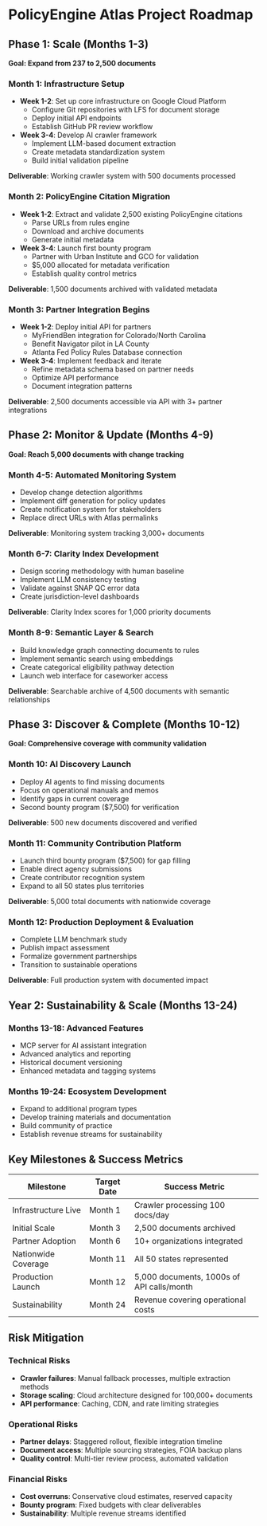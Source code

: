 # PolicyEngine Atlas Project Roadmap

## Phase 1: Scale (Months 1-3)
**Goal: Expand from 237 to 2,500 documents**

### Month 1: Infrastructure Setup
- **Week 1-2**: Set up core infrastructure on Google Cloud Platform
  - Configure Git repositories with LFS for document storage
  - Deploy initial API endpoints
  - Establish GitHub PR review workflow
- **Week 3-4**: Develop AI crawler framework
  - Implement LLM-based document extraction
  - Create metadata standardization system
  - Build initial validation pipeline

**Deliverable**: Working crawler system with 500 documents processed

### Month 2: PolicyEngine Citation Migration
- **Week 1-2**: Extract and validate 2,500 existing PolicyEngine citations
  - Parse URLs from rules engine
  - Download and archive documents
  - Generate initial metadata
- **Week 3-4**: Launch first bounty program
  - Partner with Urban Institute and GCO for validation
  - $5,000 allocated for metadata verification
  - Establish quality control metrics

**Deliverable**: 1,500 documents archived with validated metadata

### Month 3: Partner Integration Begins
- **Week 1-2**: Deploy initial API for partners
  - MyFriendBen integration for Colorado/North Carolina
  - Benefit Navigator pilot in LA County
  - Atlanta Fed Policy Rules Database connection
- **Week 3-4**: Implement feedback and iterate
  - Refine metadata schema based on partner needs
  - Optimize API performance
  - Document integration patterns

**Deliverable**: 2,500 documents accessible via API with 3+ partner integrations

## Phase 2: Monitor & Update (Months 4-9)
**Goal: Reach 5,000 documents with change tracking**

### Month 4-5: Automated Monitoring System
- Develop change detection algorithms
- Implement diff generation for policy updates
- Create notification system for stakeholders
- Replace direct URLs with Atlas permalinks

**Deliverable**: Monitoring system tracking 3,000+ documents

### Month 6-7: Clarity Index Development
- Design scoring methodology with human baseline
- Implement LLM consistency testing
- Validate against SNAP QC error data
- Create jurisdiction-level dashboards

**Deliverable**: Clarity Index scores for 1,000 priority documents

### Month 8-9: Semantic Layer & Search
- Build knowledge graph connecting documents to rules
- Implement semantic search using embeddings
- Create categorical eligibility pathway detection
- Launch web interface for caseworker access

**Deliverable**: Searchable archive of 4,500 documents with semantic relationships

## Phase 3: Discover & Complete (Months 10-12)
**Goal: Comprehensive coverage with community validation**

### Month 10: AI Discovery Launch
- Deploy AI agents to find missing documents
- Focus on operational manuals and memos
- Identify gaps in current coverage
- Second bounty program ($7,500) for verification

**Deliverable**: 500 new documents discovered and verified

### Month 11: Community Contribution Platform
- Launch third bounty program ($7,500) for gap filling
- Enable direct agency submissions
- Create contributor recognition system
- Expand to all 50 states plus territories

**Deliverable**: 5,000 total documents with nationwide coverage

### Month 12: Production Deployment & Evaluation
- Complete LLM benchmark study
- Publish impact assessment
- Formalize government partnerships
- Transition to sustainable operations

**Deliverable**: Full production system with documented impact

## Year 2: Sustainability & Scale (Months 13-24)

### Months 13-18: Advanced Features
- MCP server for AI assistant integration
- Advanced analytics and reporting
- Historical document versioning
- Enhanced metadata and tagging systems

### Months 19-24: Ecosystem Development
- Expand to additional program types
- Develop training materials and documentation
- Build community of practice
- Establish revenue streams for sustainability

## Key Milestones & Success Metrics

| Milestone | Target Date | Success Metric |
|-----------|------------|----------------|
| Infrastructure Live | Month 1 | Crawler processing 100 docs/day |
| Initial Scale | Month 3 | 2,500 documents archived |
| Partner Adoption | Month 6 | 10+ organizations integrated |
| Nationwide Coverage | Month 11 | All 50 states represented |
| Production Launch | Month 12 | 5,000 documents, 1000s of API calls/month |
| Sustainability | Month 24 | Revenue covering operational costs |

## Risk Mitigation

### Technical Risks
- **Crawler failures**: Manual fallback processes, multiple extraction methods
- **Storage scaling**: Cloud architecture designed for 100,000+ documents
- **API performance**: Caching, CDN, and rate limiting strategies

### Operational Risks
- **Partner delays**: Staggered rollout, flexible integration timeline
- **Document access**: Multiple sourcing strategies, FOIA backup plans
- **Quality control**: Multi-tier review process, automated validation

### Financial Risks
- **Cost overruns**: Conservative cloud estimates, reserved capacity
- **Bounty program**: Fixed budgets with clear deliverables
- **Sustainability**: Multiple revenue streams identified